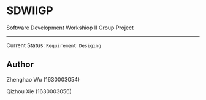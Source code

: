 # SDWIIGP
Software Development Workshiop II Group Project
***


Current Status: `Requirement Desiging`



## Author

Zhenghao Wu (1630003054)

Qizhou Xie (1630003056)